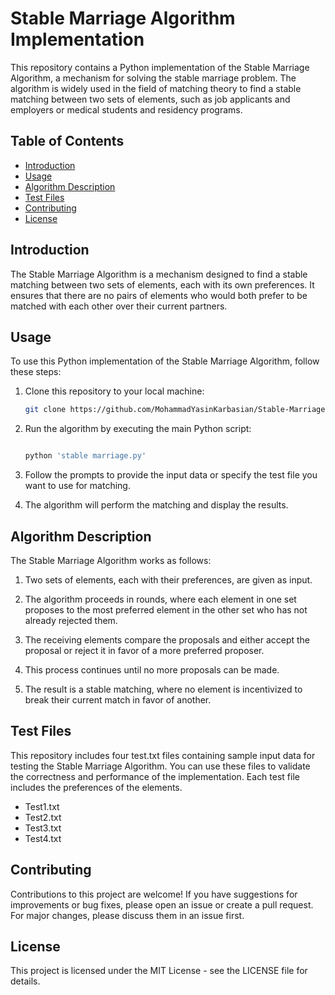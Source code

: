 # Stable Marriage Algorithm Implementation

This repository contains a Python implementation of the Stable Marriage Algorithm, a mechanism for solving the stable marriage problem. The algorithm is widely used in the field of matching theory to find a stable matching between two sets of elements, such as job applicants and employers or medical students and residency programs.

## Table of Contents

- [Introduction](#introduction)
- [Usage](#usage)
- [Algorithm Description](#algorithm-description)
- [Test Files](#test-files)
- [Contributing](#contributing)
- [License](#license)

## Introduction

The Stable Marriage Algorithm is a mechanism designed to find a stable matching between two sets of elements, each with its own preferences. It ensures that there are no pairs of elements who would both prefer to be matched with each other over their current partners.

## Usage

To use this Python implementation of the Stable Marriage Algorithm, follow these steps:

1. Clone this repository to your local machine:
   ```bash
   git clone https://github.com/MohammadYasinKarbasian/Stable-Marriage.git
2. Run the algorithm by executing the main Python script:

    ```bash

    python 'stable marriage.py'
3. Follow the prompts to provide the input data or specify the test file you want to use for matching.

4. The algorithm will perform the matching and display the results.

## Algorithm Description
The Stable Marriage Algorithm works as follows:

1. Two sets of elements, each with their preferences, are given as input.

2. The algorithm proceeds in rounds, where each element in one set proposes to the most preferred element in the other set who has not already rejected them.

3. The receiving elements compare the proposals and either accept the proposal or reject it in favor of a more preferred proposer.

4. This process continues until no more proposals can be made.

5. The result is a stable matching, where no element is incentivized to break their current match in favor of another.

## Test Files
This repository includes four test.txt files containing sample input data for testing the Stable Marriage Algorithm. You can use these files to validate the correctness and performance of the implementation. Each test file includes the preferences of the elements.

* Test1.txt
* Test2.txt
* Test3.txt
* Test4.txt
## Contributing
Contributions to this project are welcome! If you have suggestions for improvements or bug fixes, please open an issue or create a pull request. For major changes, please discuss them in an issue first.

## License
This project is licensed under the MIT License - see the LICENSE file for details.

